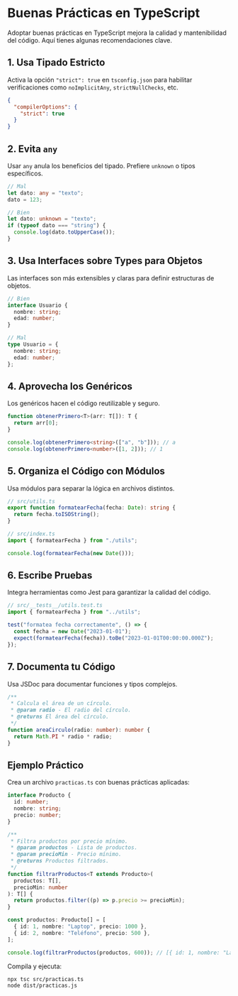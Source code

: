 # Buenas Prácticas en TypeScript

Adoptar buenas prácticas en TypeScript mejora la calidad y mantenibilidad del código. Aquí tienes algunas recomendaciones clave.

## 1. Usa Tipado Estricto

Activa la opción `"strict": true` en `tsconfig.json` para habilitar verificaciones como `noImplicitAny`, `strictNullChecks`, etc.

```json
{
  "compilerOptions": {
    "strict": true
  }
}
```

## 2. Evita `any`

Usar `any` anula los beneficios del tipado. Prefiere `unknown` o tipos específicos.

```typescript
// Mal
let dato: any = "texto";
dato = 123;

// Bien
let dato: unknown = "texto";
if (typeof dato === "string") {
  console.log(dato.toUpperCase());
}
```

## 3. Usa Interfaces sobre Types para Objetos

Las interfaces son más extensibles y claras para definir estructuras de objetos.

```typescript
// Bien
interface Usuario {
  nombre: string;
  edad: number;
}

// Mal
type Usuario = {
  nombre: string;
  edad: number;
};
```

## 4. Aprovecha los Genéricos

Los genéricos hacen el código reutilizable y seguro.

```typescript
function obtenerPrimero<T>(arr: T[]): T {
  return arr[0];
}

console.log(obtenerPrimero<string>(["a", "b"])); // a
console.log(obtenerPrimero<number>([1, 2])); // 1
```

## 5. Organiza el Código con Módulos

Usa módulos para separar la lógica en archivos distintos.

```typescript
// src/utils.ts
export function formatearFecha(fecha: Date): string {
  return fecha.toISOString();
}
```

```typescript
// src/index.ts
import { formatearFecha } from "./utils";

console.log(formatearFecha(new Date()));
```

## 6. Escribe Pruebas

Integra herramientas como Jest para garantizar la calidad del código.

```typescript
// src/__tests__/utils.test.ts
import { formatearFecha } from "../utils";

test("formatea fecha correctamente", () => {
  const fecha = new Date("2023-01-01");
  expect(formatearFecha(fecha)).toBe("2023-01-01T00:00:00.000Z");
});
```

## 7. Documenta tu Código

Usa JSDoc para documentar funciones y tipos complejos.

```typescript
/**
 * Calcula el área de un círculo.
 * @param radio - El radio del círculo.
 * @returns El área del círculo.
 */
function areaCirculo(radio: number): number {
  return Math.PI * radio * radio;
}
```

## Ejemplo Práctico

Crea un archivo `practicas.ts` con buenas prácticas aplicadas:

```typescript
interface Producto {
  id: number;
  nombre: string;
  precio: number;
}

/**
 * Filtra productos por precio mínimo.
 * @param productos - Lista de productos.
 * @param precioMin - Precio mínimo.
 * @returns Productos filtrados.
 */
function filtrarProductos<T extends Producto>(
  productos: T[],
  precioMin: number
): T[] {
  return productos.filter((p) => p.precio >= precioMin);
}

const productos: Producto[] = [
  { id: 1, nombre: "Laptop", precio: 1000 },
  { id: 2, nombre: "Teléfono", precio: 500 },
];

console.log(filtrarProductos(productos, 600)); // [{ id: 1, nombre: "Laptop", precio: 1000 }]
```

Compila y ejecuta:

```bash
npx tsc src/practicas.ts
node dist/practicas.js
```
